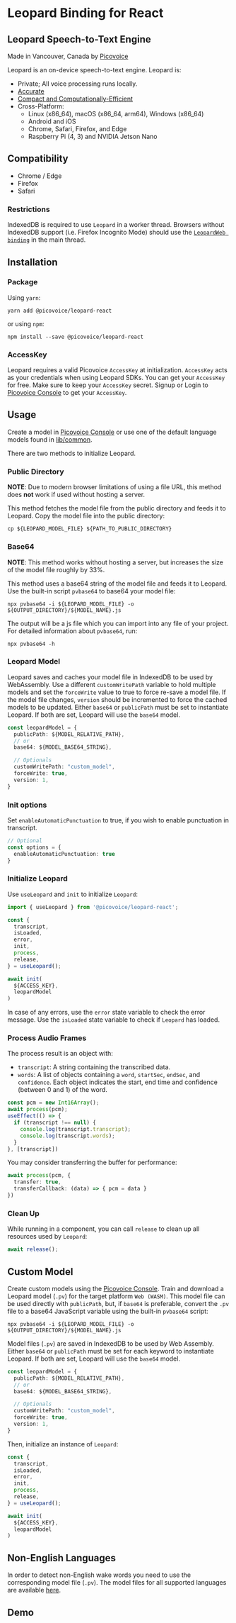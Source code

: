 # Leopard Binding for React

## Leopard Speech-to-Text Engine

Made in Vancouver, Canada by [Picovoice](https://picovoice.ai)

Leopard is an on-device speech-to-text engine. Leopard is:

- Private; All voice processing runs locally.
- [Accurate](https://picovoice.ai/docs/benchmark/stt/)
- [Compact and Computationally-Efficient](https://github.com/Picovoice/speech-to-text-benchmark#rtf)
- Cross-Platform:
  - Linux (x86_64), macOS (x86_64, arm64), Windows (x86_64)
  - Android and iOS
  - Chrome, Safari, Firefox, and Edge
  - Raspberry Pi (4, 3) and NVIDIA Jetson Nano

## Compatibility

- Chrome / Edge
- Firefox
- Safari

### Restrictions

IndexedDB is required to use `Leopard` in a worker thread. Browsers without IndexedDB support
(i.e. Firefox Incognito Mode) should use the [`LeopardWeb binding`](https://github.com/Picovoice/leopard/tree/master/binding/web) in the main thread.

## Installation

### Package

Using `yarn`:

```console
yarn add @picovoice/leopard-react
```

or using `npm`:

```console
npm install --save @picovoice/leopard-react
```

### AccessKey

Leopard requires a valid Picovoice `AccessKey` at initialization. `AccessKey` acts as your credentials when using Leopard SDKs.
You can get your `AccessKey` for free. Make sure to keep your `AccessKey` secret.
Signup or Login to [Picovoice Console](https://console.picovoice.ai/) to get your `AccessKey`.

## Usage

Create a model in [Picovoice Console](https://console.picovoice.ai/) or use one of the default language models found in [lib/common](../../lib/common).

There are two methods to initialize Leopard.

### Public Directory

**NOTE**: Due to modern browser limitations of using a file URL, this method does __not__ work if used without hosting a server.

This method fetches the model file from the public directory and feeds it to Leopard. Copy the model file into the public directory:

```console
cp ${LEOPARD_MODEL_FILE} ${PATH_TO_PUBLIC_DIRECTORY}
```

### Base64

**NOTE**: This method works without hosting a server, but increases the size of the model file roughly by 33%.

This method uses a base64 string of the model file and feeds it to Leopard. Use the built-in script `pvbase64` to
base64 your model file:

```console
npx pvbase64 -i ${LEOPARD_MODEL_FILE} -o ${OUTPUT_DIRECTORY}/${MODEL_NAME}.js
```

The output will be a js file which you can import into any file of your project. For detailed information about `pvbase64`,
run:

```console
npx pvbase64 -h
```

### Leopard Model

Leopard saves and caches your model file in IndexedDB to be used by WebAssembly. Use a different `customWritePath` variable
to hold multiple models and set the `forceWrite` value to true to force re-save a model file.
If the model file changes, `version` should be incremented to force the cached models to be updated.
Either `base64` or `publicPath` must be set to instantiate Leopard. If both are set, Leopard will use the `base64` model.

```typescript
const leopardModel = {
  publicPath: ${MODEL_RELATIVE_PATH},
  // or
  base64: ${MODEL_BASE64_STRING},

  // Optionals
  customWritePath: "custom_model",
  forceWrite: true,
  version: 1,
}
```

### Init options

Set `enableAutomaticPunctuation` to true, if you wish to enable punctuation in transcript.

```typescript
// Optional
const options = {
  enableAutomaticPunctuation: true
}
```

### Initialize Leopard

Use `useLeopard` and `init` to initialize `Leopard`:

```typescript
import { useLeopard } from '@picovoice/leopard-react';

const {
  transcript,
  isLoaded,
  error,
  init,
  process,
  release,
} = useLeopard();

await init(
  ${ACCESS_KEY},
  leopardModel
)
```

In case of any errors, use the `error` state variable to check the error message. Use the `isLoaded` state variable to check if `Leopard` has loaded. 

### Process Audio Frames

The process result is an object with:
- `transcript`: A string containing the transcribed data.
- `words`: A list of objects containing a `word`, `startSec`, `endSec`, and `confidence`. Each object indicates the start, end time and confidence (between 0 and 1) of the word.

```typescript
const pcm = new Int16Array();
await process(pcm);
useEffect(() => {
  if (transcript !== null) {
    console.log(transcript.transcript);
    console.log(transcript.words);
  }
}, [transcript])
```

You may consider transferring the buffer for performance:

```typescript
await process(pcm, {
  transfer: true,
  transferCallback: (data) => { pcm = data }
})
```

### Clean Up

While running in a component, you can call `release` to clean up all resources used by `Leopard`:

```typescript
await release();
```

## Custom Model

Create custom models using the [Picovoice Console](https://console.picovoice.ai/).
Train and download a Leopard model (`.pv`) for the target platform `Web (WASM)`.
This model file can be used directly with `publicPath`, but, if `base64` is preferable, convert the `.pv` file to a base64
JavaScript variable using the built-in `pvbase64` script:

```console
npx pvbase64 -i ${LEOPARD_MODEL_FILE} -o ${OUTPUT_DIRECTORY}/${MODEL_NAME}.js
```

Model files (`.pv`) are saved in IndexedDB to be used by Web Assembly.
Either `base64` or `publicPath` must be set for each keyword to instantiate Leopard.
If both are set, Leopard will use the `base64` model.

```typescript
const leopardModel = {
  publicPath: ${MODEL_RELATIVE_PATH},
  // or
  base64: ${MODEL_BASE64_STRING},

  // Optionals
  customWritePath: "custom_model",
  forceWrite: true,
  version: 1,
}
```

Then, initialize an instance of `Leopard`:

```typescript
const {
  transcript,
  isLoaded,
  error,
  init,
  process,
  release,
} = useLeopard();

await init(
  ${ACCESS_KEY},
  leopardModel
)
```

## Non-English Languages

In order to detect non-English wake words you need to use the corresponding model file (`.pv`). The model files for all
supported languages are available [here](https://github.com/Picovoice/leopard/tree/master/lib/common).

## Demo

[//]: # (For example usage refer to our [React demo application]&#40;https://github.com/Picovoice/leopard/tree/master/demo/react&#41;.)
